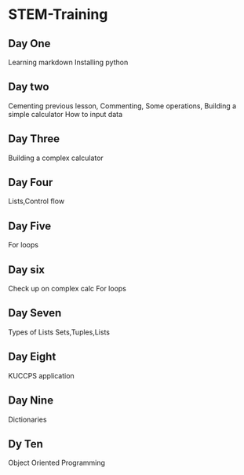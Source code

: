 # STEM-Training
## Day One
Learning markdown
Installing python
## Day two
Cementing previous lesson,
Commenting,
Some operations,
Building a simple calculator
How to input data
## Day Three
Building a complex calculator
## Day Four
Lists,Control flow
## Day Five
For loops
## Day six
Check up on complex calc
For loops
## Day Seven
Types of Lists
Sets,Tuples,Lists
## Day Eight
KUCCPS application
## Day Nine
Dictionaries
## Dy Ten
Object Oriented Programming
